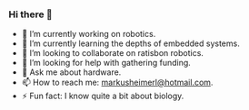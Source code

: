 ### Hi there 👋

<!--
**markusheimerl/markusheimerl** is a ✨ _special_ ✨ repository because its `README.md` (this file) appears on your GitHub profile.

Here are some ideas to get you started:
-->
- 🔭 I’m currently working on robotics.
- 🌱 I’m currently learning the depths of embedded systems.
- 👯 I’m looking to collaborate on ratisbon robotics.
- 🤔 I’m looking for help with gathering funding.
- 💬 Ask me about hardware.
- 📫 How to reach me: markusheimerl@hotmail.com.
- ⚡ Fun fact: I know quite a bit about biology.

